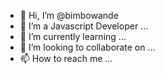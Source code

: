 - 👋 Hi, I’m @bimbowande
- 👀 I’m a Javascript Developer  ...
- 🌱 I’m currently learning  ...
- 💞️ I’m looking to collaborate on ...
- 📫 How to reach me  ...

<!---
bimbowande/bimbowande is a ✨ special ✨ repository because its `README.md` (this file) appears on your GitHub profile.
You can click the Preview link to take a look at your changes.
--->
